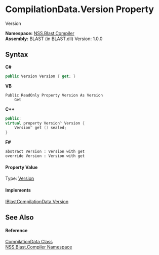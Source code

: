 # CompilationData.Version Property 
 

Version

**Namespace:**&nbsp;<a href="26a25caa-f50b-92ad-f15c-dbb9db1493ae.md">NSS.Blast.Compiler</a><br />**Assembly:**&nbsp;BLAST (in BLAST.dll) Version: 1.0.0

## Syntax

**C#**<br />
``` C#
public Version Version { get; }
```

**VB**<br />
``` VB
Public ReadOnly Property Version As Version
	Get
```

**C++**<br />
``` C++
public:
virtual property Version^ Version {
	Version^ get () sealed;
}
```

**F#**<br />
``` F#
abstract Version : Version with get
override Version : Version with get
```


#### Property Value
Type: <a href="https://docs.microsoft.com/dotnet/api/system.version" target="_blank" rel="noopener noreferrer">Version</a>

#### Implements
<a href="627df2bc-4c63-2d40-7214-d8e4bbf44eba.md">IBlastCompilationData.Version</a><br />

## See Also


#### Reference
<a href="52667f7e-8dc6-6543-e265-fdc90d6834fa.md">CompilationData Class</a><br /><a href="26a25caa-f50b-92ad-f15c-dbb9db1493ae.md">NSS.Blast.Compiler Namespace</a><br />